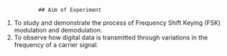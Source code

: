                ## Aim of Experiment
 1. To study and demonstrate the process of Frequency Shift Keying (FSK) modulation and demodulation.   
 2. To observe how digital data is transmitted through variations in the frequency of a carrier signal.

